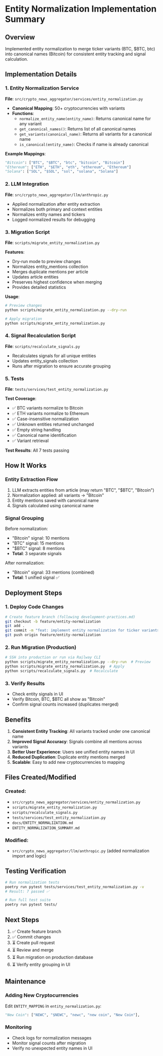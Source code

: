 # Entity Normalization Implementation Summary

## Overview
Implemented entity normalization to merge ticker variants (BTC, $BTC, btc) into canonical names (Bitcoin) for consistent entity tracking and signal calculation.

## Implementation Details

### 1. Entity Normalization Service
**File**: `src/crypto_news_aggregator/services/entity_normalization.py`

- **Canonical Mapping**: 50+ cryptocurrencies with variants
- **Functions**:
  - `normalize_entity_name(entity_name)`: Returns canonical name for any variant
  - `get_canonical_names()`: Returns list of all canonical names
  - `get_variants(canonical_name)`: Returns all variants for a canonical name
  - `is_canonical(entity_name)`: Checks if name is already canonical

**Example Mappings**:
```python
"Bitcoin": ["BTC", "$BTC", "btc", "bitcoin", "Bitcoin"]
"Ethereum": ["ETH", "$ETH", "eth", "ethereum", "Ethereum"]
"Solana": ["SOL", "$SOL", "sol", "solana", "Solana"]
```

### 2. LLM Integration
**File**: `src/crypto_news_aggregator/llm/anthropic.py`

- Applied normalization after entity extraction
- Normalizes both primary and context entities
- Normalizes entity names and tickers
- Logged normalized results for debugging

### 3. Migration Script
**File**: `scripts/migrate_entity_normalization.py`

**Features**:
- Dry-run mode to preview changes
- Normalizes entity_mentions collection
- Merges duplicate mentions per article
- Updates article entities
- Preserves highest confidence when merging
- Provides detailed statistics

**Usage**:
```bash
# Preview changes
python scripts/migrate_entity_normalization.py --dry-run

# Apply migration
python scripts/migrate_entity_normalization.py
```

### 4. Signal Recalculation Script
**File**: `scripts/recalculate_signals.py`

- Recalculates signals for all unique entities
- Updates entity_signals collection
- Runs after migration to ensure accurate grouping

### 5. Tests
**File**: `tests/services/test_entity_normalization.py`

**Test Coverage**:
- ✅ BTC variants normalize to Bitcoin
- ✅ ETH variants normalize to Ethereum
- ✅ Case-insensitive normalization
- ✅ Unknown entities returned unchanged
- ✅ Empty string handling
- ✅ Canonical name identification
- ✅ Variant retrieval

**Test Results**: All 7 tests passing

## How It Works

### Entity Extraction Flow
1. LLM extracts entities from article (may return "BTC", "$BTC", "Bitcoin")
2. Normalization applied: all variants → "Bitcoin"
3. Entity mentions saved with canonical name
4. Signals calculated using canonical name

### Signal Grouping
Before normalization:
- "Bitcoin" signal: 10 mentions
- "BTC" signal: 15 mentions
- "$BTC" signal: 8 mentions
- **Total**: 3 separate signals

After normalization:
- "Bitcoin" signal: 33 mentions (combined)
- **Total**: 1 unified signal ✅

## Deployment Steps

### 1. Deploy Code Changes
```bash
# Create feature branch (following development-practices.md)
git checkout -b feature/entity-normalization
git add .
git commit -m "feat: implement entity normalization for ticker variants"
git push origin feature/entity-normalization
```

### 2. Run Migration (Production)
```bash
# SSH into production or run via Railway CLI
python scripts/migrate_entity_normalization.py --dry-run  # Preview
python scripts/migrate_entity_normalization.py  # Apply
python scripts/recalculate_signals.py  # Recalculate
```

### 3. Verify Results
- Check entity signals in UI
- Verify Bitcoin, BTC, $BTC all show as "Bitcoin"
- Confirm signal counts increased (duplicates merged)

## Benefits

1. **Consistent Entity Tracking**: All variants tracked under one canonical name
2. **Improved Signal Accuracy**: Signals combine all mentions across variants
3. **Better User Experience**: Users see unified entity names in UI
4. **Reduced Duplication**: Duplicate entity mentions merged
5. **Scalable**: Easy to add new cryptocurrencies to mapping

## Files Created/Modified

### Created:
- `src/crypto_news_aggregator/services/entity_normalization.py`
- `scripts/migrate_entity_normalization.py`
- `scripts/recalculate_signals.py`
- `tests/services/test_entity_normalization.py`
- `docs/ENTITY_NORMALIZATION.md`
- `ENTITY_NORMALIZATION_SUMMARY.md`

### Modified:
- `src/crypto_news_aggregator/llm/anthropic.py` (added normalization import and logic)

## Testing Verification

```bash
# Run normalization tests
poetry run pytest tests/services/test_entity_normalization.py -v
# Result: 7 passed ✅

# Run full test suite
poetry run pytest tests/
```

## Next Steps

1. ✅ Create feature branch
2. ✅ Commit changes
3. ⏳ Create pull request
4. ⏳ Review and merge
5. ⏳ Run migration on production database
6. ⏳ Verify entity grouping in UI

## Maintenance

### Adding New Cryptocurrencies
Edit `ENTITY_MAPPING` in `entity_normalization.py`:

```python
"New Coin": ["NEWC", "$NEWC", "newc", "new coin", "New Coin"],
```

### Monitoring
- Check logs for normalization messages
- Monitor signal counts after migration
- Verify no unexpected entity names in UI
